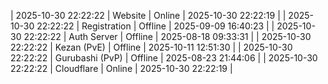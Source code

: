 | 2025-10-30 22:22:22 | Website | Online | 2025-10-30 22:22:19 |
| 2025-10-30 22:22:22 | Registration | Offline | 2025-09-09 16:40:23 |
| 2025-10-30 22:22:22 | Auth Server | Offline | 2025-08-18 09:33:31 |
| 2025-10-30 22:22:22 | Kezan (PvE) | Offline | 2025-10-11 12:51:30 |
| 2025-10-30 22:22:22 | Gurubashi (PvP) | Offline | 2025-08-23 21:44:06 |
| 2025-10-30 22:22:22 | Cloudflare | Online | 2025-10-30 22:22:19 |
